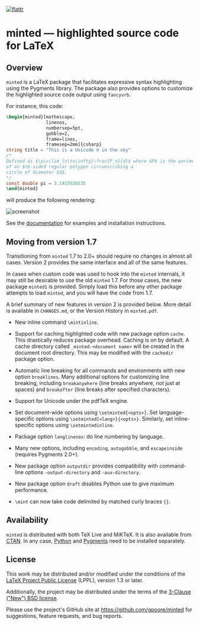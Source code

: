 [![flattr](https://api.flattr.com/button/flattr-badge-large.png)][flattr]

# minted — highlighted source code for LaTeX


## Overview

`minted` is a LaTeX package that facilitates expressive syntax highlighting 
using the Pygments library.  The package also provides options to customize 
the highlighted source code output using `fancyvrb`.

For instance, this code:

``` latex
\begin{minted}[mathescape,
               linenos,
               numbersep=5pt,
               gobble=2,
               frame=lines,
               framesep=2mm]{csharp}
string title = "This is a Unicode π in the sky"
/*
Defined as $\pi=\lim_{n\to\infty}\frac{P_n}{d}$ where $P$ is the perimeter
of an $n$-sided regular polygon circumscribing a
circle of diameter $d$.
*/
const double pi = 3.1415926535
\end{minted}
```

will produce the following rendering:

![screenshot](http://i.stack.imgur.com/OLUjl.png)

See the [documentation](https://github.com/gpoore/minted/blob/master/source/minted.pdf)
for examples and installation instructions.


## Moving from version 1.7

Transitioning from `minted` 1.7 to 2.0+ should require no changes in almost 
all cases.  Version 2 provides the same interface and all of the same 
features.

In cases when custom code was used to hook into the `minted` internals, it 
may still be desirable to use the old `minted` 1.7.  For those cases, the 
new package `minted1` is provided.  Simply load this before any other package 
attempts to load `minted`, and you will have the code from 1.7.

A brief summary of new features in version 2 is provided below.  More detail 
is available in `CHANGES.md`, or the Version History in `minted.pdf`.

*  New inline command `\mintinline`.

*  Support for caching highlighted code with new package option `cache`.
   This drastically reduces package overhead.  Caching is on by default.  A 
   cache directory called `_minted-<document name>` will be created in the 
   document root directory.  This may be modified with the `cachedir` package 
   option.

*  Automatic line breaking for all commands and environments with new option
   `breaklines`.  Many additional options for customizing line breaking,
   including `breakanywhere` (line breaks anywhere, not just at spaces) and 
   `breakafter` (line breaks after specified characters).

*  Support for Unicode under the pdfTeX engine.

*  Set document-wide options using `\setminted{<opts>}`.  Set 
   language-specific options using `\setminted[<lang>}{<opts>}`.  Similarly, 
   set inline-specific options using `\setmintedinline`.

*  Package option `langlinenos`:  do line numbering by language.

*  Many new options, including `encoding`, `autogobble`, and `escapeinside`
   (requires Pygments 2.0+).

*  New package option `outputdir` provides compatibility with command-line 
   options `-output-directory` and `-aux-directory`.

*  New package option `draft` disables Python use to give maximum performance.

*  `\mint` can now take code delimited by matched curly braces `{}`.


## Availability

`minted` is distributed with both TeX Live and MiKTeX. It is also available 
from [CTAN](http://www.ctan.org/pkg/minted).  In any case, 
[Python](http://python.org/) and [Pygments](http://pygments.org/download/) 
need to be installed separately.


## License

This work may be distributed and/or modified under the conditions of the 
[LaTeX Project Public License](http://www.latex-project.org/lppl.txt) (LPPL),
version 1.3 or later.

Additionally, the project may be distributed under the terms of the 
[3-Clause ("New") BSD license](http://opensource.org/licenses/BSD-3-Clause).

Please use the project's GitHub site at <https://github.com/gpoore/minted>
for suggestions, feature requests, and bug reports.




[flattr]: https://flattr.com/submit/auto?user_id=gpoore&url=https://github.com/gpoore/minted&title=minted&category=software
